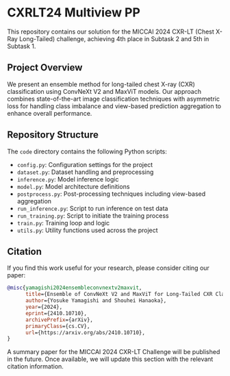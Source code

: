 # CXRLT24 Multiview PP

This repository contains our solution for the MICCAI 2024 CXR-LT (Chest X-Ray Long-Tailed) challenge, achieving 4th place in Subtask 2 and 5th in Subtask 1.

## Project Overview

We present an ensemble method for long-tailed chest X-ray (CXR) classification using ConvNeXt V2 and MaxViT models. Our approach combines state-of-the-art image classification techniques with asymmetric loss for handling class imbalance and view-based prediction aggregation to enhance overall performance.

## Repository Structure

The `code` directory contains the following Python scripts:

- `config.py`: Configuration settings for the project
- `dataset.py`: Dataset handling and preprocessing
- `inference.py`: Model inference logic
- `model.py`: Model architecture definitions
- `postprocess.py`: Post-processing techniques including view-based aggregation
- `run_inference.py`: Script to run inference on test data
- `run_training.py`: Script to initiate the training process
- `train.py`: Training loop and logic
- `utils.py`: Utility functions used across the project

## Citation

If you find this work useful for your research, please consider citing our paper:

```bibtex
@misc{yamagishi2024ensembleconvnextv2maxvit,
      title={Ensemble of ConvNeXt V2 and MaxViT for Long-Tailed CXR Classification with View-Based Aggregation}, 
      author={Yosuke Yamagishi and Shouhei Hanaoka},
      year={2024},
      eprint={2410.10710},
      archivePrefix={arXiv},
      primaryClass={cs.CV},
      url={https://arxiv.org/abs/2410.10710}, 
}
```

A summary paper for the MICCAI 2024 CXR-LT Challenge will be published in the future. Once available, we will update this section with the relevant citation information.
